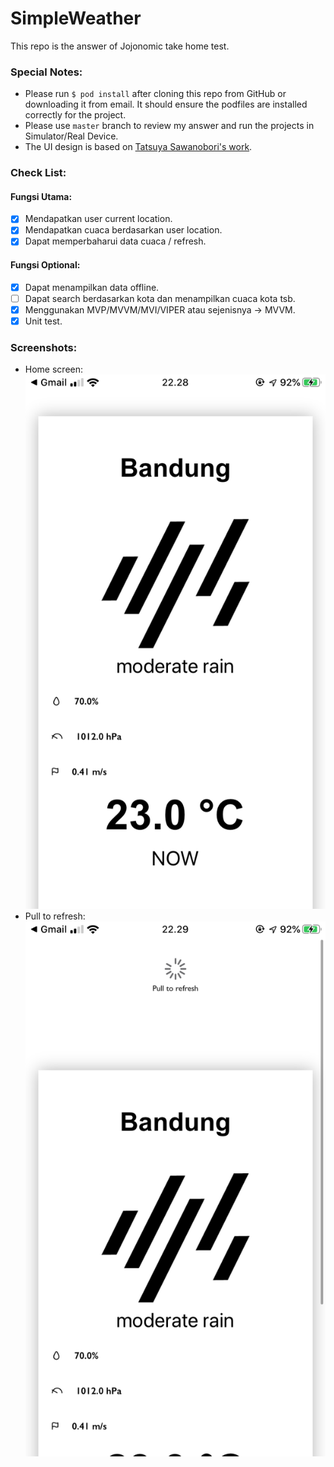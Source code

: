 # SimpleWeather
This repo is the answer of Jojonomic take home test.

### Special Notes:
- Please run `$ pod install` after cloning this repo from GitHub or downloading it from email. It should ensure the podfiles are installed correctly for the project.
- Please use `master` branch to review my answer and run the projects in Simulator/Real Device.
- The UI design is based on [Tatsuya Sawanobori's work](https://projects.invisionapp.com/prototype/weather-cjg0l9l5z000ju601bjam93ol/play/08954382).

### Check List:
#### Fungsi Utama:
- [x] Mendapatkan user current location.
- [x] Mendapatkan cuaca berdasarkan user location.
- [x] Dapat memperbaharui data cuaca / refresh.
#### Fungsi Optional:
- [x] Dapat menampilkan data offline.
- [ ] Dapat search berdasarkan kota dan menampilkan cuaca kota tsb.
- [x] Menggunakan MVP/MVVM/MVI/VIPER atau sejenisnya -> MVVM.
- [x] Unit test.

### Screenshots:
- Home screen:
![](homescreen.PNG)
- Pull to refresh:
![](pull-to-refresh.PNG)

